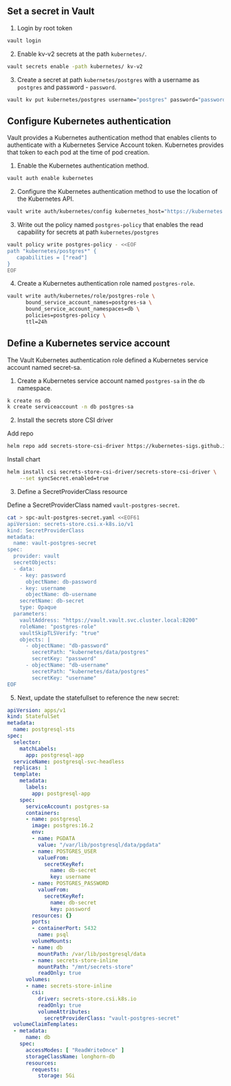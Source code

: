 ## Set a secret in Vault

1. Login by root token

```bash
vault login 
```

2. Enable kv-v2 secrets at the path `kubernetes/`.

```bash
vault secrets enable -path kubernetes/ kv-v2
```

3. Create a secret at path `kubernetes/postgres` with a username as `postgres` and password - `password`.

```bash
vault kv put kubernetes/postgres username="postgres" password="password"
```

## Configure Kubernetes authentication

Vault provides a Kubernetes authentication method that enables clients to authenticate with a Kubernetes Service Account token. Kubernetes provides that token to each pod at the time of pod creation.

1. Enable the Kubernetes authentication method.

```bash
vault auth enable kubernetes
```

2. Configure the Kubernetes authentication method to use the location of the Kubernetes API.

```bash
vault write auth/kubernetes/config kubernetes_host="https://kubernetes.default.svc.cluster.local:443"
```

3. Write out the policy named `postgres-policy` that enables the read capability for secrets at path `kubernetes/postgres`

```bash
vault policy write postgres-policy - <<EOF
path "kubernetes/postgres*" {
   capabilities = ["read"]
}
EOF
```

4. Create a Kubernetes authentication role named `postgres-role`.

```bash
vault write auth/kubernetes/role/postgres-role \
      bound_service_account_names=postgres-sa \
      bound_service_account_namespaces=db \
      policies=postgres-policy \
      ttl=24h
```

## Define a Kubernetes service account

The Vault Kubernetes authentication role defined a Kubernetes service account named secret-sa.

1. Create a Kubernetes service account named `postgres-sa` in the `db` namespace.

```bash
k create ns db
k create serviceaccount -n db postgres-sa
```

2. Install the secrets store CSI driver

Add repo 

```bash
helm repo add secrets-store-csi-driver https://kubernetes-sigs.github.io/secrets-store-csi-driver/charts
```

Install chart

```bash
helm install csi secrets-store-csi-driver/secrets-store-csi-driver \
    --set syncSecret.enabled=true
```

3. Define a SecretProviderClass resource

Define a SecretProviderClass named `vault-postgres-secret`.

```bash
cat > spc-ault-postgres-secret.yaml <<EOF61
apiVersion: secrets-store.csi.x-k8s.io/v1
kind: SecretProviderClass
metadata:
  name: vault-postgres-secret
spec:
  provider: vault
  secretObjects:
  - data:
    - key: password
      objectName: db-password
    - key: username
      objectName: db-username
    secretName: db-secret
    type: Opaque
  parameters:
    vaultAddress: "https://vault.vault.svc.cluster.local:8200"
    roleName: "postgres-role"
    vaultSkipTLSVerify: "true"
    objects: |
      - objectName: "db-password"
        secretPath: "kubernetes/data/postgres"
        secretKey: "password"
      - objectName: "db-username"
        secretPath: "kubernetes/data/postgres"
        secretKey: "username"
EOF
```

5. Next, update the statefullset to reference the new secret:

```yaml
apiVersion: apps/v1
kind: StatefulSet
metadata:
  name: postgresql-sts
spec:
  selector:
    matchLabels:
      app: postgresql-app
  serviceName: postgresql-svc-headless
  replicas: 1
  template:
    metadata:
      labels:
        app: postgresql-app
    spec:
      serviceAccount: postgres-sa
      containers:
      - name: postgresql
        image: postgres:16.2
        env:
        - name: PGDATA
          value: "/var/lib/postgresql/data/pgdata"
        - name: POSTGRES_USER
          valueFrom:
            secretKeyRef:
              name: db-secret
              key: username
        - name: POSTGRES_PASSWORD
          valueFrom:
            secretKeyRef:
              name: db-secret
              key: password
        resources: {}
        ports:
        - containerPort: 5432
          name: psql
        volumeMounts:
        - name: db
          mountPath: /var/lib/postgresql/data
        - name: secrets-store-inline
          mountPath: "/mnt/secrets-store"
          readOnly: true
      volumes:
      - name: secrets-store-inline
        csi:
          driver: secrets-store.csi.k8s.io
          readOnly: true
          volumeAttributes:
            secretProviderClass: "vault-postgres-secret"
  volumeClaimTemplates:
  - metadata:
      name: db
    spec:
      accessModes: [ "ReadWriteOnce" ]
      storageClassName: longhorn-db
      resources:
        requests:
          storage: 5Gi
```